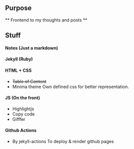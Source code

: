 
## Purpose

** Frontend to my thoughts and posts **

## Stuff

#### Notes (Just a markdown)
#### Jekyll (Ruby)
#### HTML + CSS
- <del> Table of Content </del>
- Minima theme
Own defined css for better representation.
#### JS (On the front)
- Highlightjs 
- Copy code
- Gifffer
#### Github Actions 
- By jekyll-actions
To deploy & render github pages



